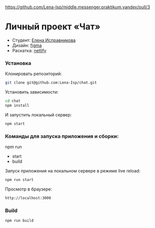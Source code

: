 https://github.com/Lena-Isp/middle.messenger.praktikum.yandex/pull/3

# Личный проект «Чат»
* Студент: [Елена Исправникова](https://github.com/Lena-Isp)
* Дизайн: [figma](https://www.figma.com/file/U6Fu2HoM8nXFIytMd4pwaV/Practicum-Chat?node-id=0%3A1)
* Раскатка: [netlify](https://blissful-torvalds-0e5f38.netlify.app/)

### Установка
Клонировать репозиторий:
```sh
git clone git@github.com:Lena-Isp/chat.git
```
Установить зависимости:
```sh
cd chat
npm install
```
И запустить локальный сервер:
```sh
npm start
```
### Команды для запуска приложения и сборки:

npm run 
  - start
  - build

Запуск приложения на локальном сервере в режиме live reload:
```sh
npm run start
```
Просмотр в браузере:
```sh
http://localhost:3000
``` 

### Build

```
npm run build
```

